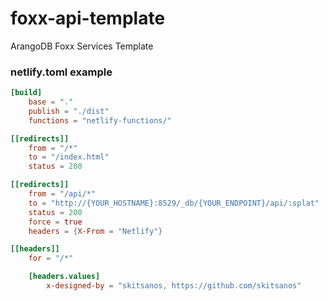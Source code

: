 # foxx-api-template
ArangoDB Foxx Services Template


### netlify.toml example
```toml
[build]
    base = "."
    publish = "./dist"
    functions = "netlify-functions/"

[[redirects]]
    from = "/*"
    to = "/index.html"
    status = 200

[[redirects]]
    from = "/api/*"
    to = "http://{YOUR_HOSTNAME}:8529/_db/{YOUR_ENDPOINT}/api/:splat"
    status = 200
    force = true
    headers = {X-From = "Netlify"}

[[headers]]
    for = "/*"

    [headers.values]
        x-designed-by = "skitsanos, https://github.com/skitsanos"
```
